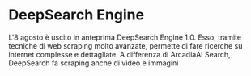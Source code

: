 # DeepSearch Engine 
L'8 agosto è uscito in anteprima DeepSearch Engine 1.0. Esso, tramite tecniche di web scraping molto avanzate, permette di fare ricerche su internet complesse e dettagliate.
A differenza di ArcadiaAI Search, DeepSearch fa scraping anche di video e immagini
